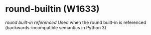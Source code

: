 # round-builtin (W1633)

*round built-in referenced* Used when the round built-in is referenced
(backwards-incompatible semantics in Python 3)
